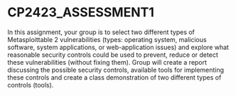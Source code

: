 # CP2423_ASSESSMENT1
In this assignment, your group is to select two different types of Metasploittable 2 vulnerabilities (types: operating system, malicious software, system applications, or web-application issues) and explore what reasonable security controls could be used to prevent, reduce or detect these vulnerabilities (without fixing them). Group will create a report discussing the possible security controls, available tools for implementing these controls and create a class demonstration of two different types of controls (tools).
